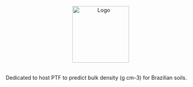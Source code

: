 
<p align="center">
  <a><img src="https://avatars.githubusercontent.com/u/33175967?s=400&u=9a884d3c02141c70ec3c97ff7236f91bca49135d&v=4" alt="Logo" width="150"/></a>
  <br />
  <br />
  

</p>






Dedicated to host PTF to predict bulk density (g cm-3) for Brazilian soils.













